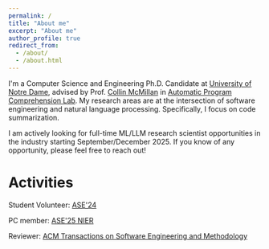 ```yaml
---
permalink: /
title: "About me"
excerpt: "About me"
author_profile: true
redirect_from: 
  - /about/
  - /about.html
---
```


I'm a Computer Science and Engineering Ph.D. Candidate at [University of Notre Dame](https://cse.nd.edu/), advised by Prof. [Collin McMillan](https://sdf.org/~cmc/) in [Automatic Program Comprehension Lab](https://github.com/apcl-research). My research areas are at the intersection of software engineering and natural language processing. Specifically, I focus on code summarization.

I am actively looking for full-time ML/LLM research scientist opportunities in the industry starting September/December 2025. If you know of any opportunity, please feel free to reach out!

Activities
===========
Student Volunteer: [ASE'24](https://conf.researchr.org/home/ase-2024)

PC member: [ASE'25 NIER](https://conf.researchr.org/track/ase-2025/ase-2025-nier-track)

Reviewer: [ACM Transactions on Software Engineering and Methodology](https://dl.acm.org/journal/tosem)

<!---
News
======
- March 2022, I'm pleased to attend [Computer Science and Engineering](https://cse.nd.edu/) at [University of Notre Dame](https://www.nd.edu/) as a Ph.D. student starting this Fall.
- February 2022, My paper "[AidIR: An Interactive Dialog System to Aid Disease Information Retrieval](https://www.mdpi.com/2076-3417/12/4/1875)" has been accepted to [Applied Sciences](https://www.mdpi.com/journal/applsci).
- October 2021, Site published.
--->
